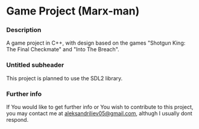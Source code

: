 # Game Project (Marx-man)

### Description

A game project in C++, with design based on the games "Shotgun King: The Final Checkmate" and "Into The Breach".


### Untitled subheader

This project is planned to use the SDL2 library.


### Further info

If You would like to get further info or You wish to contribute to this project, you may contact me at aleksandriliev05@gmail.com, althugh I usually dont respond.

